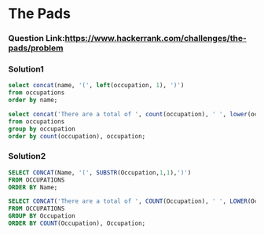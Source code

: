 # The Pads
### Question Link:https://www.hackerrank.com/challenges/the-pads/problem
### Solution1
```sql
select concat(name, '(', left(occupation, 1), ')')
from occupations
order by name;
```

```sql
select concat('There are a total of ', count(occupation), ' ', lower(occupation), 's.')
from occupations
group by occupation
order by count(occupation), occupation;
```
### Solution2
```sql
SELECT CONCAT(Name, '(', SUBSTR(Occupation,1,1),')') 
FROM OCCUPATIONS 
ORDER BY Name;
```

```sql
SELECT CONCAT('There are a total of ', COUNT(Occupation), ' ', LOWER(Occupation), 's.') 
FROM OCCUPATIONS 
GROUP BY Occupation 
ORDER BY COUNT(Occupation), Occupation;
```
